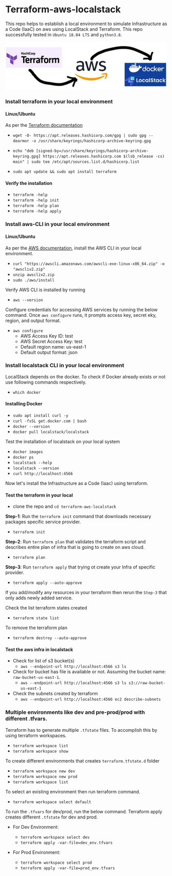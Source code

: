 # Terraform-aws-localstack
This repo helps to establish a local environment to simulate Infrastructure as a Code (IaaC) on aws using LocalStack and Terraform. This repo successfully tested in `Ubuntu 18.04 LTS` and `python3.8`.

![aws-infra-using-terraform-localstack](./images/1.jpeg)


### Install terraform in your local environment
#### Linux/Ubuntu
As per the [Terraform documentation](https://developer.hashicorp.com/terraform/downloads) 

- `wget -O- https://apt.releases.hashicorp.com/gpg | sudo gpg --dearmor -o /usr/share/keyrings/hashicorp-archive-keyring.gpg`

- `echo "deb [signed-by=/usr/share/keyrings/hashicorp-archive-keyring.gpg] https://apt.releases.hashicorp.com $(lsb_release -cs) main" | sudo tee /etc/apt/sources.list.d/hashicorp.list`

- `sudo apt update && sudo apt install terraform`

#### Verify the installation
- `terraform -help`
- `terraform -help init`
- `terraform -help plan`
- `terraform -help apply`

### Install aws-CLI in your local environment
#### Linux/Ubuntu
As per the [AWS documentation](https://docs.aws.amazon.com/cli/latest/userguide/getting-started-install.html), install the AWS CLI in your local environment.

- `curl "https://awscli.amazonaws.com/awscli-exe-linux-x86_64.zip" -o "awscliv2.zip"`
- `unzip awscliv2.zip`
- `sudo ./aws/install`

Verify AWS CLI is installed by running
- `aws --version`

Configure credentials for accessing AWS services by running the below command. Once `aws configure` runs, it prompts access key, secret eky, region, and output format. 
- `aws configure`
    - AWS Access Key ID: test
    - AWS Secret Access Key: test
    - Default region name: us-east-1
    - Default output format: json
 
### Install localstack CLI in your local environment
LocalStack depends on the docker. To check if Docker already exists or not use following commands respectively.

- `which docker` 

#### Installing Docker 
- `sudo apt install curl -y`
- `curl -fsSL get.docker.com | bash`
- `docker --version`
- `docker pull localstack/localstack`

Test the installation of localstack on your local system

- `docker images`
- `docker ps`
- `localstack --help`
- `localstack --version`
- `curl http://localhost:4566`


Now let's install the Infrastructure as a Code (Iaac) using terraform.

#### Test the terraform in your local
- clone the repo and ```cd terraform-aws-localstack```

**Step-1**: Run the `terraform init` command that downloads necessary packages specific service provider.
- `terraform init`

**Step-2**: Run `terraform plan` that validates the terraform script and describes entire plan of infra that is going to create on aws cloud.   
- `terraform plan` 

**Step-3**: Run `terraform apply` that trying ot create your Infra of specific provider.
- `terraform apply --auto-approve`

If you add/modify any resources in your terraform then rerun the `Step-3` that only adds newly added service.


Check the list terraform states created
- `terraform state list`

To remove the terraform plan
- `terraform destroy --auto-approve`

#### Test the aws infra in localstack 

- Check for list of s3 bucket(s)
    - `aws --endpoint-url http://localhost:4566 s3 ls`
- Check for bucket has file is available or not. Assuming the bucket name: `raw-bucket-us-east-1`.
    - `aws --endpoint-url http://localhost:4566 s3 ls s3://raw-bucket-us-east-1`
- Check the subnets created by terraform 
    - `aws --endpoint-url http://localhost:4566 ec2 describe-subnets`


### Multiple environments like dev and pre-prod/prod with different .tfvars. 

Terraform has to generate multiple `.tfstate` files. To accomplish this by using terraform workspaces.
- `terraform workspace list`
- `terraform workspace show`
 
To create different environments that creates `terraform.tfstate.d` folder 
- `terraform workspace new dev`
- `terraform workspace new prod`
- `terraform workspace list`

To select an existing environment then run terraform command.
- `terraform workspace select default`

To run the `.tfvars` for dev/prod, run the below command. Terraform apply creates different `.tfstate` for dev and prod.

- For Dev Environment:
    - `terraform workspace select dev`
    - `terraform apply -var-file=dev_env.tfvars`

- For Prod Environment:
    - `terraform workspace select prod` 
    - `terraform apply -var-file=prod_env.tfvars`
